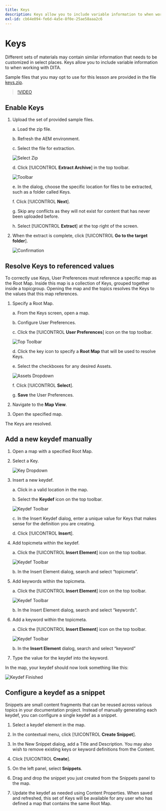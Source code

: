 ```yaml
---
title: Keys
description: Keys allow you to include variable information to when working with DITA in AEM Guides
exl-id: cb64e094-fe6d-4a5e-8f0e-25ae58aaa2c6
---
```

# Keys

Different sets of materials may contain similar information that needs to be customized in select places. Keys allow you to include variable information to when working with DITA.

Sample files that you may opt to use for this lesson are provided in the file [keys.zip](assets/keys.zip).

>[!VIDEO](https://video.tv.adobe.com/v/342756)

## Enable Keys

1. Upload the set of provided sample files.

    a. Load the zip file.

    b. Refresh the AEM environment.

    c. Select the file for extraction.

    ![Select Zip](images/lesson-9/select-zip.png)

    d. Click [!UICONTROL **Extract Archive**] in the top toolbar.

    ![Toolbar](images/lesson-9/extract-archive.png)

    e. In the dialog, choose the specific location for files to be extracted, such as a folder called Keys.

    f. Click [!UICONTROL **Next**].

    g. Skip any conflicts as they will not exist for content that has never been uploaded before.

    h. Select [!UICONTROL **Extract**] at the top right of the screen.

2. When the extract is complete, click [!UICONTROL **Go to the target folder**].

    ![Confirmation](images/lesson-9/go-to-target.png)

## Resolve Keys to referenced values

To correctly use Keys, User Preferences must reference a specific map as the Root Map. Inside this map is a collection of Keys, grouped together inside a topicgroup. Opening the map and the topics resolves the Keys to the values that this map references.

1. Specify a Root Map.

    a. From the Keys screen, open a map.

    b. Configure User Preferences.

    c. Click the [!UICONTROL **User Preferences**] icon on the top toolbar.

    ![Top Toolbar](images/lesson-9/author-view.png)

    d. Click the key icon to specify a **Root Map** that will be used to resolve Keys.

    e. Select the checkboxes for any desired Assets.

    ![Assets Dropdown](images/lesson-9/select-assets.png)

    f. Click [!UICONTROL **Select**].

    g. **Save** the User Preferences.

2. Navigate to the **Map View**.

3. Open the specified map.

The Keys are resolved.

## Add a new keydef manually

1. Open a map with a specified Root Map.

2. Select a Key.

    ![Key Dropdown](images/lesson-9/hybrid-key.png)

3. Insert a new keydef.

    a. Click in a valid location in the map.

    b. Select the **Keydef** icon on the top toolbar.

    ![Keydef Toolbar](images/lesson-9/key-icon.png)

    c. In the Insert Keydef dialog, enter a unique value for Keys that makes sense for the definition you are creating.

    d. Click [!UICONTROL **Insert**].

4. Add topicmeta within the keydef.

    a. Click the [!UICONTROL **Insert Element**] icon on the top toolbar.

    ![Keydef Toolbar](images/lesson-9/add-icon.png)

    b. In the Insert Element dialog, search and select “topicmeta”.

5. Add keywords within the topicmeta.

    a. Click the [!UICONTROL **Insert Element**] icon on the top toolbar.

    ![Keydef Toolbar](images/lesson-9/add-icon.png)

    b. In the Insert Element dialog, search and select “keywords”.

6. Add a keyword within the topicmeta.

    a. Click the [!UICONTROL **Insert Element**] icon on the top toolbar.

    ![Keydef Toolbar](images/lesson-9/add-icon.png)

    b. In the **Insert Element** dialog, search and select “keyword”

7. Type the value for the keydef into the keyword.

In the map, your keydef should now look something like this:

![Keydef Finished](images/lesson-9/keydef.png)

## Configure a keydef as a snippet

Snippets are small content fragments that can be reused across various topics in your documentation project. Instead of manually generating each keydef, you can configure a single keydef as a snippet.

1. Select a keydef element in the map.

2. In the contextual menu, click [!UICONTROL **Create Snippet**].

3. In the New Snippet dialog, add a Title and Description.
You may also wish to remove existing keys or keyword definitions from the Content.

4. Click [!UICONTROL **Create**].

5. On the left panel, select **Snippets**.

6. Drag and drop the snippet you just created from the Snippets panel to the map.

7. Update the keydef as needed using Content Properties.
When saved and refreshed, this set of Keys will be available for any user who has defined a map that contains the same Root Map.
